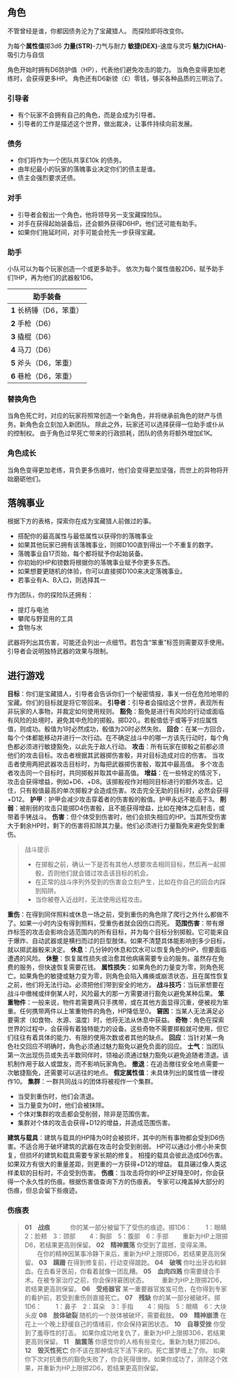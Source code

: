 ## 角色

不管曾经是谁，你都因债务沦为了宝藏猎人。
而探险即将改变你。

为每个**属性值**掷3d6
**力量(STR)**-力气与耐力
**敏捷(DEX)**-速度与灵巧
**魅力(CHA)**-吸引力与自信

角色开始时拥有D6防护值（HP），代表他们避免攻击的能力。
当角色变得更加老练时，会获得更多HP。
角色还有D6新镑（£）零钱，够买各种品质的三明治了。

### 引导者

- 有个玩家不会拥有自己的角色，而是会成为引导者。
- 引导者的工作是描述这个世界，做出裁决，让事件持续向前发展。

### 债务

- 你们将作为一个团队共享£10k 的债务。
- 由年纪最小的玩家的落魄事业决定你们的债主是谁。
- 债主会强烈要求还债。

### 对手

- 引导者会骰出一个角色，他将领导另一支宝藏探险队。
- 对手在获得起始装备后，还会额外获得D6HP。他们还可能有助手。
- 如果你们拖延时间，对手可能会抢先一步获得宝藏。

### 助手

小队可以为每个玩家创造一个或更多助手。
依次为每个属性值骰2D6，赋予助手们1HP，再为他们的武器骰1D6。

| 助手装备                 |
| ------------------------ |
| **1** 长柄锤（D6，笨重） |
| **2** 手枪（D6）         |
| **3** 撬棍（D6）         |
| **4** 马刀（D6）         |
| **5** 斧头（D6，笨重）   |
| **6** 巷枪（D6，笨重）   |

### 替换角色

当角色死亡时，对应的玩家将照常创造一个新角色，并将继承前角色的财产与债务。新角色会立刻加入新团队。
除此之外，玩家还可以选择获得一位助手或仆从的控制权。
由于角色过早死亡带来的行政损耗，团队的债务将额外增加£1K。

### 角色成长

当角色变得更加老练，背负更多伤痕时，他们会变得更加坚强，而世上的异物将开始磨砺他们。

## 落魄事业

根据下方的表格，探索你在成为宝藏猎人前做过的事。

- 搭配你的最高属性与最低属性以获得你的落魄事业
- 如果其他玩家已拥有该落魄事业，则掷D100直到得出一个不重复的数字。
- 落魄事业自17页始，每个都将赋予你起始装备。
- 你初始的HP和镑数将根据你的落魄事业赋予你更多东西。
- 如果想要更随机的体验，你可以直接掷D100来决定落魄事业。
- 若事业有A、B入口，则选择其一

作为团队，你的探险队还拥有：

- 提灯与电池
- 攀爬与野营用的工具
- 食物与水

武器将列出其伤害，可能还会列出一点细节。若包含“笨重”标签则需要双手使用。
引导者会说明独特武器的效果与限制。

## 进行游戏

**目标**：你们是宝藏猎人，引导者会告诉你们一个秘密情报，事关一份在危险地带的宝藏。你们的目标就是将它带回来。
**引导者**：引导者会描绘这个世界，表现所有非玩家的人事物，并裁定如何使用规则。
**豁免**：豁免是进行有风险的行动或面临有风险的处境时，避免其中危险的掷骰。掷D20,。若骰值低于或等于对应属性值，则成功。骰值为1时必然成功，骰值为20时必然失败。
**回合**：在某一方回合，每个个体都能移动并进行一次行动。在不确定战斗中的哪一方该先行动时，每个角色都必须进行敏捷豁免，以此先于敌人行动。
**攻击**：所有玩家在掷骰之前都必须他们的攻击目标。攻击者根据其武器掷伤害骰，并对目标造成对应的伤害。
当攻击者使用两把武器攻击目标时，为每把武器掷伤害骰，取其中最高值。
多个攻击者攻击同一个目标时，共同掷骰并取其中最高值。
**增益**：在一些特定的情况下，攻击会获得增益，例如+D6、+D8。该掷骰视作对相同目标进行的额外攻击。记住，只有骰值最高的单次掷骰才会造成伤害。攻击完全无助的目标时，必然会获得+D12。
**护甲**：护甲会减少攻击穿着者的伤害骰的骰值。护甲永远不能高于3。
**削弱**：被削弱的攻击只能掷D4伤害骰，且不能获得增益，比如在掩体之后射击，或带着手铐战斗。
**伤害**：但个体受到伤害时，他们会损失相应的HP。当其所受伤害大于剩余HP时，剩下的伤害将扣除其力量。他们必须进行力量豁免来避免受到重伤。

> 战斗提示
> 
>- 在掷骰之前，确认一下是否有其他人想要攻击相同目标，然后再一起掷骰，否则他们就会错过攻击该目标的机会。
>- 在正常的战斗序列外受到的伤害会立刻产生，比如在你自己的回合内踩到陷阱。
>- 当你被卷入近战时，无法使用远程攻击。

**重伤**：在得到同伴照料或休息一场之前，受到重伤的角色除了爬行之外什么都做不了。如果一小时内没有得到照料，受重伤者就会因伤口而死。
**范围伤害**：带有爆炸标签的攻击会影响合适范围内的所有目标，并为每个目标分别掷骰。它可能来自于爆炸、自动武器或是横扫而过的巨型肢体。如果不清楚具体能影响到多少目标，就以掷武器骰来决定。
**休息**：几分钟的休息和饮水可以恢复角色的HP，但要面临遭遇的风险。
**休整**：恢复属性损失或治愈其他病痛需要专业的服务。虽然存在免费的服务，但快速恢复需要花钱。
**属性损失**：如果角色的力量变为零，则角色死亡。如果角色的敏捷或魅力变为零，则角色会陷入瘫痪或崩溃状态，且在属性恢复之前，他们将无法行动。必须把他们带到安全的地方。
**战斗技巧**：当玩家想要在战斗中缴械或绊倒某人时，风险最大的那一方需要进行豁免以避免某种后果。
**笨重物件**：一般来说，物件若需要两只手携带，或在其他方面显得沉重，便被视为笨重。任何携带两件以上笨重物件的角色，HP降低至0。
**窘困**：当某人无法满足必要需求（如食物、水源、温度）时，他将无法从休息中获益。
**奇物**：角色在探索世界的过程中，会获得有着独特能力的设备。这些奇物不需要掷骰就可使用，但它们往往有着具体的能力、有限的使用次数或者其他的缺点。
**回应**：当针对某一角色社交回应不明确时，角色必须通过魅力豁免以避免负面的回应。
**士气**：当团队第一次出现伤员或失去半数同伴时，领袖必须通过魅力豁免以避免追随者溃退。该机制作用于敌人或盟友，而不影响玩家角色。
**撤退**：在追击撤往安全地点需要一次敏捷豁免，还需要可以逃往的地点。
**假定属性值**：未具体列出的属性值一律视作10。
**集群**：一群共同战斗的团体将被视作一个集群。

- 当受到重伤时，他们会溃退。
- 当力量变为0时，他们会被抹除。
- 个体对集群的攻击都会受削弱，除非是范围伤害。
- 集群对个体的攻击会获得+D12的增益，并造成范围伤害。

**建筑与载具**：建筑与载具的HP降为0时会被损坏，其中的所有事物都会受到D6伤害。不适合用于破坏建筑的武器在攻击时会受到削弱。
HP可以通过小修小补来恢复，但损坏的建筑和载具需要专家长期的修复。
相撞的载具会彼此造成D6伤害。如果双方有很大的重量差距，则更重的一方获得+D12的增益。
载具碾过像人类这样柔软的目标时，不会受到伤害。
**伤痕**：当攻击将你的HP正好降至0时，你会获得一个永久性的伤痕。根据伤害值查询下方的伤痕表。
专家可以掩盖掉大部分的伤痕，但总会留下些痕迹。

### 伤痕表

> **01**　**战痕**
　　　你的某一部分被留下了受伤的痕迹。掷1D6：
> 　　1：眼睛　2：脸颊　3：颈部
> 　　4：胸部　5：腹部　6：手部
> 　　重新为HP上限掷D6，若结果更高则保留。
> **02**　**精神震荡**
> 你受到了震撼，变得呆滞。
> 　　在你的精神因某事冷静下来后，重新为HP上限掷D6，若结果更高则保留。
> **03**　**蹒跚**
在得到修复前，行动变得踉跄。
> **04**　**破嘴**
你吐出牙齿和鲜血。在去看牙医前，你看着就像一团乱糟。
> **05**　**血肉四溅**
你需要缝合手术。在被专家治疗之前，你会保持窘困状态。
> 　　重新为HP上限掷2D6，若结果更高则保留。
> **06**　**受疮器官**
某一重要器官岌岌可危，在你得到专家的看护前，若受到重伤则直接死亡。
> **07**　**残缺**
你的某一部分被破坏。掷1D6：
> 　　1：鼻子　2：耳朵　3：手指
> 　　4：拇指　5：眼睛　6：大块头皮
> **08**　**肢体破裂**
随机的一个肢体被破坏，需要截肢。
> **09**　**精神崩溃**
在花上一个晚上舒缓自己的情绪前，你会保持窘困状态。
> **10**　**自尊受挫**
> 你受到了羞辱性的打击。
> 如果你成功地复仇了，重新为HP上限掷3D6，若结果更高则保留。
> **11**　**脑震荡**
> 你感觉你的人格有些变化。重新为魅力掷2D6。
> **12**　**毁灭性死亡**
> 你不该在那种情况下活下来的。死亡噩梦缠上了你。
> 如果你下次对抗重伤的豁免失败了，你会死得很惨。如果你成功了，消除这个效果，并重新为HP上限掷2D6，若结果更高则保留。
